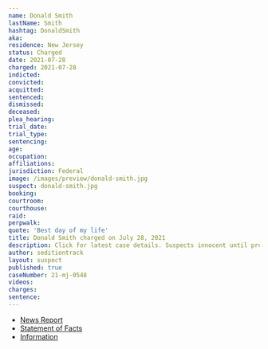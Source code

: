 ```yaml
---
name: Donald Smith
lastName: Smith
hashtag: DonaldSmith
aka:
residence: New Jersey
status: Charged
date: 2021-07-28
charged: 2021-07-28
indicted:
convicted:
acquitted:
sentenced:
dismissed:
deceased:
plea_hearing:
trial_date:
trial_type:
sentencing:
age:
occupation:
affiliations:
jurisdiction: Federal
image: /images/preview/donald-smith.jpg
suspect: donald-smith.jpg
booking:
courtroom:
courthouse:
raid:
perpwalk:
quote: 'Best day of my life'
title: Donald Smith charged on July 28, 2021
description: Click for latest case details. Suspects innocent until proven guilty.
author: seditiontrack
layout: suspect
published: true
caseNumber: 21-mj-0548
videos:
charges:
sentence:
---
```

- [News Report](https://phillynews.fyi/30742/maga-rioter-bragged-that-breaking-into-pelosis-office-was-best-day-of-his-life-to-coworkers-feds/)
- [Statement of Facts](https://www.justice.gov/usao-dc/case-multi-defendant/file/1419026/download)
- [Information](https://extremism.gwu.edu/sites/g/files/zaxdzs2191/f/Donald%20Smith%20Information.pdf)
